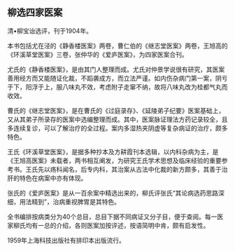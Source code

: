 ## 柳选四家医案

清•柳宝诒选评，刊于1904年。

本书包括尤在泾的《静香楼医案》两卷，曹仁伯的《继志堂医案》两卷，王旭高的《环溪草堂医案》三卷，张仲华的《爱庐医案》，为四家医案合刊。

尤氏的《静香楼医案》，是由其门人整理而成。尤氏对仲景学说很有研究，其医案善用经方而又能随证化裁，不蹈袭成方，而立法严谨。如内伤杂病门第一案，阴亏于下，阳浮于上，服八味丸不效，考虑附子走窜不纳，故将八味丸改为桂都气丸而收效。

曹氏的《继志堂医案》，是在曹氏的《过庭录存》、《延陵弟子纪要》医案基础上，又从其弟子所录存的医案中选编整理而成。其中，医案脉证理法方药记录较全，且多连续复诊，可以了解治疗的全过程。案内多湿热夹阴虚等复杂病证的治疗，颇多特色。

王氏《环溪草堂医案》，是据多种抄本及方耕霞刊本选辑，以内科杂病为主，是《王旭高医案》未载者，两书相互阐发，为研究王氏学术思想及临床经验的重要参考书。王氏先以疡科闻名，后专内科，其治案从古法中化裁的新方颇多，其善于治肝的特色在病案中亦有体现。

张氏的《爱庐医案》是从一百余案中精选出来的，柳氏评张氏“其论病选药思路深细，用法精到”，治病重视脾胃是其特色。

全书编排按病类分为40个总目，总目下据不同病证又分子目，便于查阅。每一医家柳氏均有一总的介绍，各则医案加按评述，按语简明中肯，颇有启发性。

1959年上海科技出版社有排印本出版流行。
